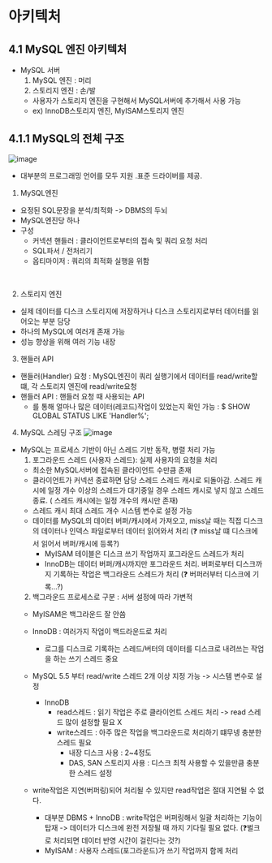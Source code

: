 # 아키텍처
## 4.1 MySQL 엔진 아키텍처
- MySQL 서버 
  1. MySQL 엔진 : 머리
  2. 스토리지 엔진 : 손/발 
    - 사용자가 스토리지 엔진을 구현해서 MySQL서버에 추가해서 사용 가능 
    - ex) InnoDB스토리지 엔진, MyISAM스토리지 엔진

## 4.1.1 MySQL의 전체 구조
![image](https://user-images.githubusercontent.com/52403454/229286200-c5f5623b-9396-4008-bee1-e5f4c6229448.png)
- 대부분의 프로그래밍 언어를 모두 지원 .표준 드라이버를 제공. 
1. MySQL엔진 
- 요정된 SQL문장을 분석/최적화 -> DBMS의 두뇌 
- MySQL엔진당 하나 
- 구성
  - 커넥션 핸들러 : 클라이언트로부터의 접속 및 쿼리 요청 처리
  - SQL파서 / 전처리기
  - 옵티마이저 : 쿼리의 최적화 실행을 위함
<br>

2. 스토리지 엔진 
- 실제 데이터를 디스크 스토리지에 저장하거나 디스크 스토리지로부터 데이터를 읽어오는 부분 담당
- 하나의 MySQL에 여러개 존재 가능 
- 성능 향상을 위해 여러 기능 내장 

3. 핸들러 API
- 핸들러(Handler) 요청 : MySQL엔진이 쿼리 실행기에서 데이터를 read/write할 떄, 각 스토리지 엔진에 read/write요청 
- 핸들러 API : 핸들러 요청 때 사용되는 API
  - 를 통해 얼마나 많은 데이터(레코드)작업이 있었는지 확인 가능 : $ SHOW GLOBAL STATUS LIKE 'Handler%';

4. MySQL 스레딩 구조 
![image](https://user-images.githubusercontent.com/52403454/229286582-94bfe872-697c-4e93-8f92-af17f00e3493.png)
- MySQL는 프로세스 기반이 아닌 스레드 기반 동작, 병렬 처리 가능 
  1. 포그라운드 스레드 (사용자 스레드): 실제 사용자의 요청을 처리
    - 최소한 MySQL서버에 접속된 클라이언트 수만큼 존재 
    - 클라이언트가 커넥션 종료하면 담당 스레드 스레드 캐시로 되돌아감. 스레드 캐시에 일정 개수 이상의 스레드가 대기중일 경우 스레드 캐시로 넣지 않고 스레드 종료. ( 스레드 캐시에는 일정 개수의 캐시만 존재)
    - 스레드 캐시 최대 스레드 개수 시스템 변수로 설정 가능 
    - 데이터를 MySQL의 데이터 버퍼/캐시에서 가져오고, miss날 때는 직접 디스크의 데이터나 인덱스 파일로부터 데이터 읽어와서 처리 (❓ miss날 떄 디스크에서 읽어서 버퍼/캐시에 등록?)
      - MyISAM 테이블은 디스크 쓰기 작업까지 포그라운드 스레드가 처리
      - InnoDB는 데이터 버퍼/캐시까지만 포그라운드 처리. 버퍼로부터 디스크까지 기록하는 작업은 백그라운드 스레드가 처리 (❓ 버퍼러부터 디스크에 기록...?) 
  2. 백그라운드 프로세스로 구분 : 서버 설정에 따라 가변적 
    - MyISAM은 백그라운드 잘 안씀
    - InnoDB : 여러가지 작업이 백드라운드로 처리 
      - 로그를 디스크로 기록하는 스레드/버터의 데이터를 디스크로 내려쓰는 작업을 하는 쓰기 스레드 중요
    - MySQL 5.5 부터 read/write 스레드 2개 이상 지정 가능 -> 시스템 변수로 설정 
      - InnoDB 
        - read스레드 : 읽기 작업은 주로 클라이언트 스레드 처리 -> read 스레드 많이 설정할 필요 X
        - write스레드 : 아주 많은 작업을 백그라운드로 처리하기 떄무넹 충분한 스레드 필요 
          - 내장 디스크 사용 : 2~4정도
          - DAS, SAN 스토리지 사용 : 디스크 최적 사용할 수 있을만큼 충분한 스레드 설정  

    - write작업은 지연(버퍼링)되어 처리될 수 있지만 read작업은 절대 지연될 수 없다. 
      - 대부분 DBMS + InnoDB : write작업은 버퍼링해서 일괄 처리하는 기능이 탑재  -> 데이터가 디스크에 완전 저장될 때 까지 기다릴 필요 없다. (❓벌크로 처리되면 데이터 반영 시간이 걸린다는 것?) 
      - MyISAM : 사용자 스레드(포그라운드)가 쓰기 작업까지 함께 처리 
